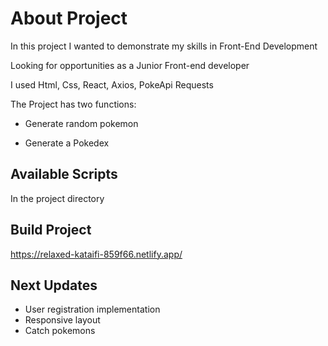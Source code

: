 # About Project

In this project I wanted to demonstrate my skills in Front-End Development

Looking for opportunities as a Junior Front-end developer

I used Html, Css, React, Axios, PokeApi Requests

The Project has two functions:

* Generate random pokemon

* Generate a Pokedex

## Available Scripts

In the project directory

## Build Project

https://relaxed-kataifi-859f66.netlify.app/

## Next Updates

* User registration implementation
* Responsive layout
* Catch pokemons
